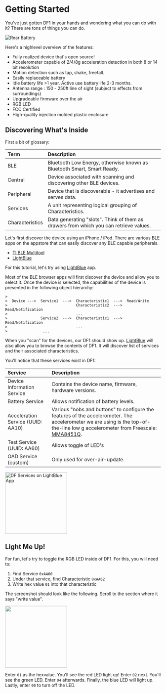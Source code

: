 # Getting Started

You've just gotten DF1 in your hands and wondering what you can do with it?
There are tons of things you can do.

![Rear Battery](https://raw.githubusercontent.com/devicefactory/share/master/media/df1/df1-rear-battery-door.png)

Here's a highlevel overview of the features:

* Fully realized device that's open source!
* Accelerometer capable of 2/4/8g acceleration detection in both 8 or 14 bit resolution
* Motion detection such as tap, shake, freefall.
* Easily replaceable battery
* Idle battery life >1 year. Active use battery life 2-3 months.
* Antenna range : 150 - 250ft line of sight (subject to effects from surroundings)
* Upgradeable firmware over the air
* RGB LED
* FCC Certified
* High-quality injection molded plastic enclosure


## Discovering What's Inside

First a bit of glossary:
  
| Term            | Description                                                                           |
|:--------------  |:------------------------------------------------------------------------------------- |
| BLE             | Bluetooth Low Energy, otherwise known as Bluetooth Smart, Smart Ready.                |
| Central         | Device associated with scanning and discovering other BLE devices.                    |
| Peripheral      | Device that is discoverable - it advertises and serves data.                          |
| Services        | A unit representing logical grouping of Characteristics.                              |
| Characteristics | Data generating "slots". Think of them as drawers from which you can retrieve values. |

Let's first discover the device using an iPhone / iPod.
There are various BLE apps on the appstore that can easily discover any BLE capable peripherals.

* [TI BLE Multitool](https://itunes.apple.com/us/app/ti-ble-multitool/id580494818?mt=8)
* [LightBlue](https://itunes.apple.com/us/app/lightblue-bluetooth-low-energy/id557428110?mt=8)

For this tutorial, let's try using 
[LightBlue](https://itunes.apple.com/us/app/lightblue-bluetooth-low-energy/id557428110?mt=8) app.

Most of the BLE browser apps will first discover the device and allow you to select it.
Once the device is selected, the capabilities of the device is presented in the following object
hierarchy:

```
>
>  Device --->  Service1  --->  Characteristic1  --->  Read/Write
>                               Characteristic2  --->  Read/Notification
>                               ...
>               Service2  --->  Characteristic1  --->  Read/Notification
>                               ...
>                ...    
```

When you "scan" for the devices, our DF1 should show up.
[LightBlue](https://itunes.apple.com/us/app/lightblue-bluetooth-low-energy/id557428110?mt=8) will also allow you to
browse the contents of DF1. It will discover list of services and their associated characteristics.

You'll notice that these services exist in DF1:


| Service                           | Description
| :-------------------------------- |:-------------------------------------------------------------------------------------
| Device Information Service        | Contains the device name, firmware, hardware versions.
| Battery Service                   | Allows notification of battery levels.
| Acceleration Service (UUID: AA10) | Various "nobs and buttons" to configure the features of the accelerometer. The accelerometer we are using is the top-of-the-line low g accelerometer from Freescale: [MMA8451Q](http://www.freescale.com/webapp/sps/site/prod_summary.jsp?code=MMA8451Q).
| Test Service (UUID: AA60)         | Allows toggle of LED's
| OAD Service (custom)              | Only used for over-air-update.
 
<img src=https://raw.githubusercontent.com/devicefactory/df1-manual/master/pics/lightblue_df1_top.png alt="DF Services on LightBlue App" width=200>

## Light Me Up!

For fun, let's try to toggle the RGB LED inside of DF1.
For this, you will need to:

1. Find Service `0xAA60`
2. Under that service, find Characteristic `0xAA62`
3. Write hex value `01` into that characteristic

The screenshot should look like the following. Scroll to the section where it says "write value".

<img src=https://raw.githubusercontent.com/devicefactory/df1-manual/master/pics/lightblue_testuuid.png width=200>

Enter `01` as the hexvalue. You'll see the red LED light up!
Enter `02` next. You'll see the green LED.
Enter `04` afterwards. Finally, the blue LED will light up.
Lastly, enter `00` to turn off the LED.

